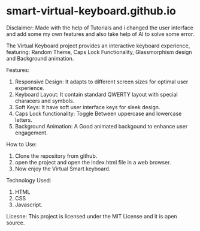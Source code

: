 # smart-virtual-keyboard.github.io


Disclaimer: Made with the help of Tutorials and i changed the user interface and add some my own features and also take help of AI to solve some error. 
 

The Virtual Keyboard project provides an interactive keyboard experience, featuring:
Random Theme, Caps Lock Functionality, Glassmorphism design and Background animation.

Features:
1. Responsive Design: It adapts to different screen sizes for optimal user experience.
2. Keyboard Layout: It contain standard QWERTY layout with special characers and symbols.
3. Soft Keys: It have soft user interface keys for sleek design.
4. Caps Lock functionality: Toggle Between uppercase and lowercase letters.
5. Background Animation: A Good animated backgound to enhance user engagement.


How to Use:
1. Clone the repository from github.
2. open the project and open the index.html file in a web browser.
3. Now enjoy the Virtual Smart keyboard.


Technology Used:
1. HTML
2. CSS
3. Javascript.

Licesne:
This project is licensed under the MIT License and it is open source.